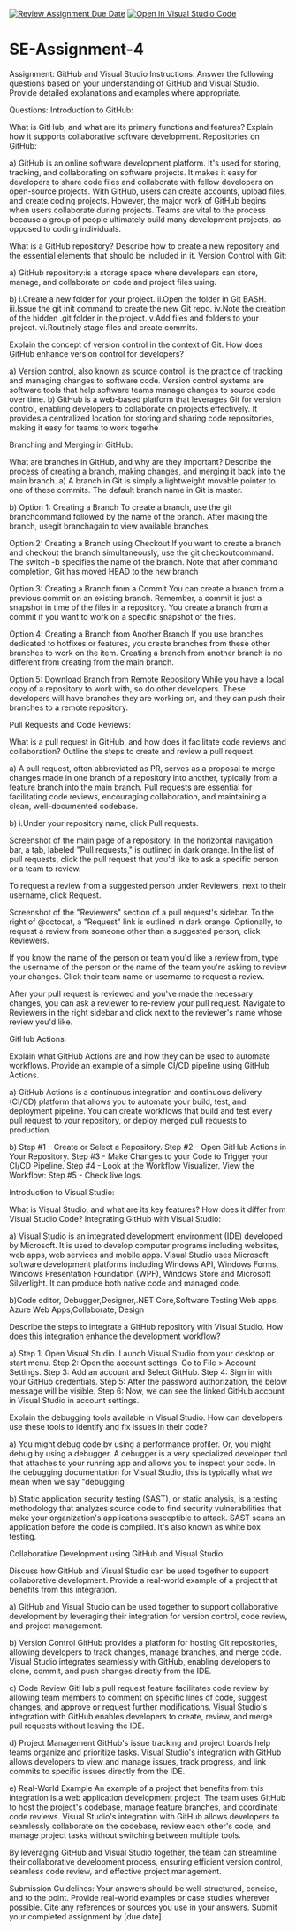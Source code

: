 [![Review Assignment Due Date](https://classroom.github.com/assets/deadline-readme-button-22041afd0340ce965d47ae6ef1cefeee28c7c493a6346c4f15d667ab976d596c.svg)](https://classroom.github.com/a/GvXCZgfk)
[![Open in Visual Studio Code](https://classroom.github.com/assets/open-in-vscode-2e0aaae1b6195c2367325f4f02e2d04e9abb55f0b24a779b69b11b9e10269abc.svg)](https://classroom.github.com/online_ide?assignment_repo_id=15364378&assignment_repo_type=AssignmentRepo)
# SE-Assignment-4
Assignment: GitHub and Visual Studio
Instructions:
Answer the following questions based on your understanding of GitHub and Visual Studio. Provide detailed explanations and examples where appropriate.

Questions:
Introduction to GitHub:

What is GitHub, and what are its primary functions and features? Explain how it supports collaborative software development.
Repositories on GitHub:

a) GitHub is an online software development platform. It's used for storing, tracking, and collaborating on software projects. It makes it easy for developers to share code files and collaborate with fellow developers on open-source projects.
With GitHub, users can create accounts, upload files, and create coding projects. However, the major work of GitHub begins when users collaborate during projects. Teams are vital to the process because a group of people ultimately build many development projects, as opposed to coding individuals.


What is a GitHub repository? Describe how to create a new repository and the essential elements that should be included in it.
Version Control with Git:

a) GitHub repository:is a storage space where developers can store, manage, and collaborate on code and project files using.

b) i.Create a new folder for your project.
  ii.Open the folder in Git BASH.
 iii.Issue the git init command to create the new Git repo.
  iv.Note the creation of the hidden .git folder in the project.
   v.Add files and folders to your project.
  vi.Routinely stage files and create commits.


Explain the concept of version control in the context of Git. How does GitHub enhance version control for developers?

a) Version control, also known as source control, is the practice of tracking and managing changes to software code. Version control systems are software tools that help software teams manage changes to source code over time.
b) GitHub is a web-based platform that leverages Git for version control, enabling developers to collaborate on projects effectively. It provides a centralized location for storing and sharing code repositories, making it easy for teams to work togethe

Branching and Merging in GitHub:

What are branches in GitHub, and why are they important? Describe the process of creating a branch, making changes, and merging it back into the main branch.
a) A branch in Git is simply a lightweight movable pointer to one of these commits. The default branch name in Git is master.

b) Option 1: Creating a Branch
To create a branch, use the git branchcommand followed by the name of the branch. After making the branch, usegit branchagain to view available branches.

Option 2: Creating a Branch using Checkout
If you want to create a branch and checkout the branch simultaneously, use the git checkoutcommand. The switch -b specifies the name of the branch. Note that after command completion, Git has moved HEAD to the new branch

Option 3: Creating a Branch from a Commit
You can create a branch from a previous commit on an existing branch. Remember, a commit is just a snapshot in time of the files in a repository. You create a branch from a commit if you want to work on a specific snapshot of the files.

Option 4: Creating a Branch from Another Branch
If you use branches dedicated to hotfixes or features, you create branches from these other branches to work on the item. Creating a branch from another branch is no different from creating from the main branch.

Option 5: Download Branch from Remote Repository
While you have a local copy of a repository to work with, so do other developers. These developers will have branches they are working on, and they can push their branches to a remote repository.


Pull Requests and Code Reviews:

What is a pull request in GitHub, and how does it facilitate code reviews and collaboration? Outline the steps to create and review a pull request.

a) A pull request, often abbreviated as PR, serves as a proposal to merge changes made in one branch of a repository into another, typically from a feature branch into the main branch. Pull requests are essential for facilitating code reviews, encouraging collaboration, and maintaining a clean, well-documented codebase.

b) i.Under your repository name, click  Pull requests.

Screenshot of the main page of a repository. In the horizontal navigation bar, a tab, labeled "Pull requests," is outlined in dark orange.
In the list of pull requests, click the pull request that you'd like to ask a specific person or a team to review.

To request a review from a suggested person under Reviewers, next to their username, click Request.

Screenshot of the "Reviewers" section of a pull request's sidebar. To the right of @octocat, a "Request" link is outlined in dark orange.
Optionally, to request a review from someone other than a suggested person, click Reviewers.

If you know the name of the person or team you'd like a review from, type the username of the person or the name of the team you're asking to review your changes. Click their team name or username to request a review.

After your pull request is reviewed and you've made the necessary changes, you can ask a reviewer to re-review your pull request. Navigate to Reviewers in the right sidebar and click  next to the reviewer's name whose review you'd like.

GitHub Actions:

Explain what GitHub Actions are and how they can be used to automate workflows. Provide an example of a simple CI/CD pipeline using GitHub Actions.

a) GitHub Actions is a continuous integration and continuous delivery (CI/CD) platform that allows you to automate your build, test, and deployment pipeline. You can create workflows that build and test every pull request to your repository, or deploy merged pull requests to production.

b) Step #1 - Create or Select a Repository.
Step #2 - Open GitHub Actions in Your Repository.
Step #3 - Make Changes to your Code to Trigger your CI/CD Pipeline.
Step #4 - Look at the Workflow Visualizer.
View the Workflow:
Step #5 - Check live logs.


Introduction to Visual Studio:

What is Visual Studio, and what are its key features? How does it differ from Visual Studio Code?
Integrating GitHub with Visual Studio:

a) Visual Studio is an integrated development environment (IDE) developed by Microsoft. It is used to develop computer programs including websites, web apps, web services and mobile apps. Visual Studio uses Microsoft software development platforms including Windows API, Windows Forms, Windows Presentation Foundation (WPF), Windows Store and Microsoft Silverlight. It can produce both native code and managed code.

b)Code editor, Debugger,Designer,.NET Core,Software Testing Web apps, Azure Web Apps,Collaborate,
Design


Describe the steps to integrate a GitHub repository with Visual Studio. How does this integration enhance the development workflow?

a) Step 1: Open Visual Studio.
        Launch Visual Studio from your desktop or start menu.
   Step 2: Open the account settings.
           Go to File > Account Settings.
   Step 3: Add an account and Select GitHub.
   Step 4: Sign in with your GitHub credentials.
   Step 5: After the password authorization, the below message will be visible.
   Step 6: Now, we can see the linked GitHub account in Visual Studio in account settings.
    

Explain the debugging tools available in Visual Studio. How can developers use these tools to identify and fix issues in their code?

a) You might debug code by using a performance profiler. Or, you might debug by using a debugger. A debugger is a very specialized developer tool that attaches to your running app and allows you to inspect your code. In the debugging documentation for Visual Studio, this is typically what we mean when we say "debugging

b)  Static application security testing (SAST), or static analysis, is a testing methodology that analyzes source code to find security vulnerabilities that make your organization's applications susceptible to attack. SAST scans an application before the code is compiled. It's also known as white box testing.

Collaborative Development using GitHub and Visual Studio:

Discuss how GitHub and Visual Studio can be used together to support collaborative development. Provide a real-world example of a project that benefits from this integration.

a) GitHub and Visual Studio can be used together to support collaborative development by leveraging their integration for version control, code review, and project management.

b) Version Control
GitHub provides a platform for hosting Git repositories, allowing developers to track changes, manage branches, and merge code. Visual Studio integrates seamlessly with GitHub, enabling developers to clone, commit, and push changes directly from the IDE.

c) Code Review
GitHub's pull request feature facilitates code review by allowing team members to comment on specific lines of code, suggest changes, and approve or request further modifications. Visual Studio's integration with GitHub enables developers to create, review, and merge pull requests without leaving the IDE.

d) Project Management
GitHub's issue tracking and project boards help teams organize and prioritize tasks. Visual Studio's integration with GitHub allows developers to view and manage issues, track progress, and link commits to specific issues directly from the IDE.

e) Real-World Example
An example of a project that benefits from this integration is a web application development project. The team uses GitHub to host the project's codebase, manage feature branches, and coordinate code reviews. Visual Studio's integration with GitHub allows developers to seamlessly collaborate on the codebase, review each other's code, and manage project tasks without switching between multiple tools.

By leveraging GitHub and Visual Studio together, the team can streamline their collaborative development process, ensuring efficient version control, seamless code review, and effective project management.


Submission Guidelines:
Your answers should be well-structured, concise, and to the point.
Provide real-world examples or case studies wherever possible.
Cite any references or sources you use in your answers.
Submit your completed assignment by [due date].
